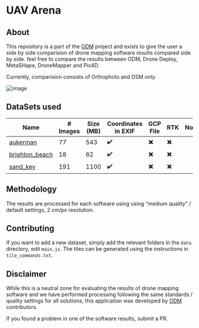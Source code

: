 # UAV Arena

## About

This repository is a part of the [ODM](https://github.com/OpenDroneMap) project and exists to give the user a side by side comparision  of drone mapping software results compared side by side. feel free to compare the results between ODM, Drone Deploy, MetaSHape, DroneMapper and Pix4D.

Currently, comparision consists of Orthophoto and DSM only. 

![image](https://user-images.githubusercontent.com/1951843/79274054-f7156480-7e71-11ea-8a67-c78c1ae42ec4.png)

## DataSets used

| Name | # Images | Size (MB) | Coordinates in EXIF | GCP File | RTK | Notes |
| ------|----------|-----------|----------------------|---------------|----- | -- |
| [aukerman](https://github.com/OpenDroneMap/odm_data_aukerman/tree/master) | 77 | 543 | :heavy_check_mark: | :heavy_multiplication_x: | :heavy_multiplication_x:  |
| [brighton_beach](https://github.com/pierotofy/drone_dataset_brighton_beach/tree/master) | 18 | 62 | :heavy_check_mark: | :heavy_multiplication_x: | :heavy_multiplication_x: |
| [sand_key](https://github.com/pierotofy/drone_dataset_sand_key/tree/master) | 191 | 1100 | :heavy_check_mark: | :heavy_multiplication_x: | :heavy_multiplication_x: |


## Methodology

The results are processed for each software using using “medium quality” / default settings, 2 cm/px resolution.

## Contributing

If you want to add a new dataset, simply add the relevant folders in the `data` directory, edit `main.js`. The tiles can be generated using the instructions in `tile_commands.txt`.

## Disclaimer

While this is a neutral zone for evaluating the results of drone mapping software and we have performed processing following 
the same standards / quality settings for all solutions, this application was developed by [ODM](https://github.com/OpenDroneMap/ODM) contributors.

If you found a problem in one of the software results, submit a PR. 